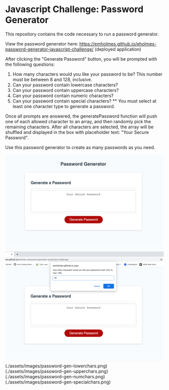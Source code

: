 # Javascript Challenge: Password Generator

This repository contains the code necessary to run a password generator. 

View the password generator here: https://emholmes.github.io/eholmes-password-generator-javascript-challenge/ (deployed application)

After clicking the "Generate Password" button, you will be prompted with the following questions: 
1. How many characters would you like your password to be? This number must be between 8 and 128, inclusive. 
2. Can your password contain lowercase characters?
3. Can your password contain uppercase characters?
4. Can your password contain numeric characters?
5. Can your password contain special characters?
** You must select at least one character type to generate a password.

Once all prompts are answered, the generatePassword function will push one of each allowed character to an array, and then randomly pick the remaining characters. 
After all characters are selected, the array will be shuffled and displayed in the box with placeholder text: "Your Secure Password". 

Use this password generator to create as many passwords as you need. 

![Screenshot of loaded page](./assets/images/password-gen-start.png)
![Screenshot of password length prompt](./assets/images/password-gen-chars.png)
(./assets/images/password-gen-lowerchars.png)
(./assets/images/password-gen-upperchars.png)
(./assets/images/password-gen-numchars.png)
(./assets/images/password-gen-specialchars.png)